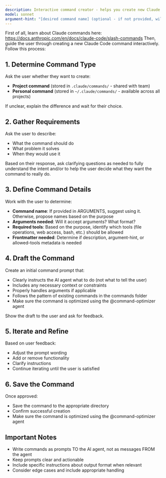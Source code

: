 ```yaml
---
description: Interactive command creator - helps you create new Claude Code commands
model: sonnet
argument-hint: "[desired command name] (optional - if not provided, will suggest names based on purpose)"
---
```


First of all, learn about Claude commands here: https://docs.anthropic.com/en/docs/claude-code/slash-commands
Then, guide the user through creating a new Claude Code command interactively. Follow this process:

## 1. Determine Command Type

Ask the user whether they want to create:
- **Project command** (stored in `.claude/commands/` - shared with team)
- **Personal command** (stored in `~/.claude/commands/` - available across all projects)

If unclear, explain the difference and wait for their choice.

## 2. Gather Requirements

Ask the user to describe:
- What the command should do
- What problem it solves
- When they would use it

Based on their response, ask clarifying questions as needed to fully understand the intent and/or to help the user decide what they want the command to really do.

## 3. Define Command Details

Work with the user to determine:
- **Command name**: If provided in ARGUMENTS, suggest using it. Otherwise, propose names based on the purpose
- **Arguments needed**: Will it accept arguments? What format?
- **Required tools**: Based on the purpose, identify which tools (file operations, web access, bash, etc.) should be allowed
- **Frontmatter needed**: Determine if description, argument-hint, or allowed-tools metadata is needed

## 4. Draft the Command

Create an initial command prompt that:
- Clearly instructs the AI agent what to do (not what to tell the user)
- Includes any necessary context or constraints
- Properly handles arguments if applicable
- Follows the pattern of existing commands in the commands folder
- Make sure the command is optimized using the @command-optimizer agent

Show the draft to the user and ask for feedback.

## 5. Iterate and Refine

Based on user feedback:
- Adjust the prompt wording
- Add or remove functionality
- Clarify instructions
- Continue iterating until the user is satisfied

## 6. Save the Command

Once approved:
- Save the command to the appropriate directory
- Confirm successful creation
- Make sure the command is optimized using the @command-optimizer agent

## Important Notes

- Write commands as prompts TO the AI agent, not as messages FROM the agent
- Keep prompts clear and actionable
- Include specific instructions about output format when relevant
- Consider edge cases and include appropriate handling
